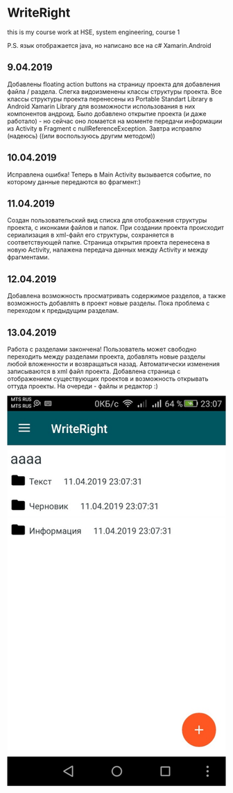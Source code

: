 # WriteRight
this is my course work at HSE, system engineering, course 1

P.S. язык отображается java, но написано все на c# Xamarin.Android

## 9.04.2019
Добавлены floating action buttons на страницу проекта для добавления файла / раздела. Слегка видоизменены классы структуры проекта. Все классы структуры проекта перенесены из Portable Standart Library в Android Xamarin Library для возможности использования в них компонентов андроид. Было добавлено открытие проекта (и даже работало) - но сейчас оно ломается на моменте передачи информации из Activity в Fragment с nullReferenceException. Завтра исправлю (надеюсь) ((или воспользуюсь другим методом))
## 10.04.2019
Исправлена ошибка! Теперь в Main Activity вызывается событие, по которому данные передаются во фрагмент:)
## 11.04.2019
Создан пользовательский вид списка для отображения структуры проекта, с иконками файлов и папок. При создании проекта происходит сериализация в xml-файл его структуры, сохраняется в соответствующей папке. Страница открытия проекта перенесена в новую Activity, налажена передача данных между Activity и между фрагментами.

## 12.04.2019
Добавлена возможность просматривать содержимое разделов, а также возможность добавлять в проект новые разделы. Пока проблема с переходом к предыдущим разделам.

## 13.04.2019
Работа с разделами закончена! Пользователь может свободно переходить между разделами проекта, добавлять новые разделы любой вложенности и возвращаться назад. Автоматически изменения записываются в xml файл проекта. Добавлена страница с отображением существующих проектов и возможность открывать оттуда проекты. На очереди - файлы и редактор :)

![alt text](https://github.com/StasyaZlato/WriteRight/blob/master/screens/6LnuRdnZCNk.jpg)
